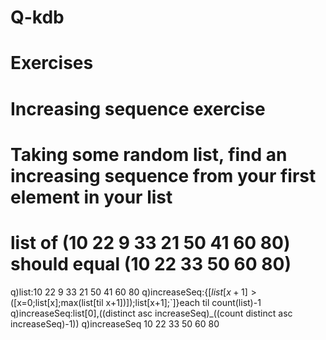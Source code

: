 # Q-kdb
# Exercises
# Increasing sequence exercise
# Taking some random list, find an increasing sequence from your first element in your list
# list of (10 22 9 33 21 50 41 60 80) should equal (10 22 33 50 60 80)
q)list:10 22 9 33 21 50 41 60 80
q)increaseSeq:{$[list[x+1]>($[x=0;list[x];max(list[til x+1])]);list[x+1];`]}each til count(list)-1
q)increaseSeq:list[0],((distinct asc increaseSeq)_((count distinct asc increaseSeq)-1))
q)increaseSeq
10 22 33 50 60 80
